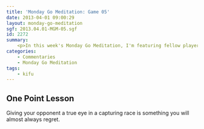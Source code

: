 ```yaml
---
title: 'Monday Go Meditation: Game 05'
date: 2013-04-01 09:00:29
layout: monday-go-meditation
sgf: 2013.04.01-MGM-05.sgf
id: 2272
summary:
	<p>In this week's Monday Go Meditation, I'm featuring fellow player Bonscott in an even game that he requested. It has a pretty intense battle that I hope you all will enjoy!</p>
categories:
	- Commentaries
	- Monday Go Meditation
tags:
	- kifu
---
```


## One Point Lesson

Giving your opponent a true eye in a capturing race is something you will almost always regret.